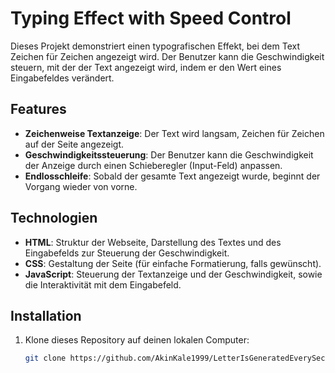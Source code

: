 # Typing Effect with Speed Control

Dieses Projekt demonstriert einen typografischen Effekt, bei dem Text Zeichen für Zeichen angezeigt wird. Der Benutzer kann die Geschwindigkeit steuern, mit der der Text angezeigt wird, indem er den Wert eines Eingabefeldes verändert.

## Features

- **Zeichenweise Textanzeige**: Der Text wird langsam, Zeichen für Zeichen auf der Seite angezeigt.
- **Geschwindigkeitssteuerung**: Der Benutzer kann die Geschwindigkeit der Anzeige durch einen Schieberegler (Input-Feld) anpassen.
- **Endlosschleife**: Sobald der gesamte Text angezeigt wurde, beginnt der Vorgang wieder von vorne.

## Technologien

- **HTML**: Struktur der Webseite, Darstellung des Textes und des Eingabefelds zur Steuerung der Geschwindigkeit.
- **CSS**: Gestaltung der Seite (für einfache Formatierung, falls gewünscht).
- **JavaScript**: Steuerung der Textanzeige und der Geschwindigkeit, sowie die Interaktivität mit dem Eingabefeld.

## Installation

1. Klone dieses Repository auf deinen lokalen Computer:

   ```bash
   git clone https://github.com/AkinKale1999/LetterIsGeneratedEverySecond.git
